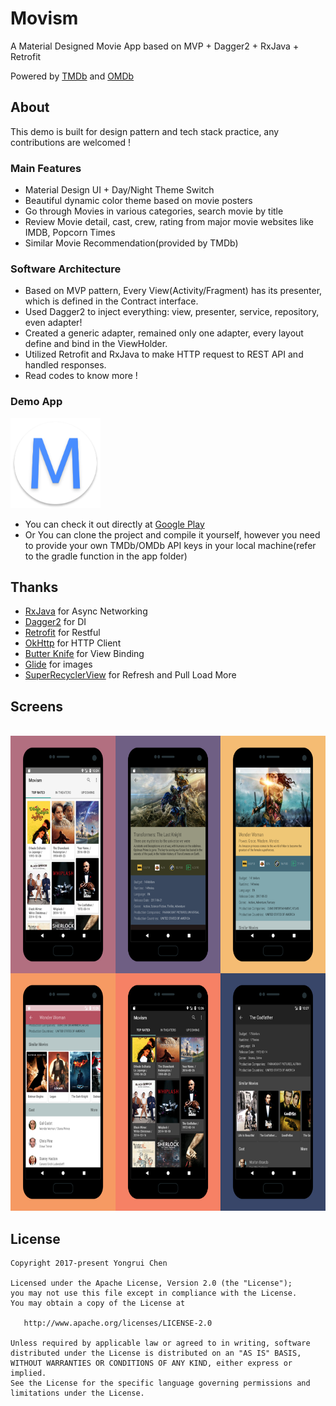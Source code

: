 # Movism

A Material Designed Movie App based on MVP + Dagger2 + RxJava + Retrofit

Powered by [TMDb](https://www.themoviedb.org) and [OMDb](http://www.omdbapi.com)


## About

This demo is built for design pattern and tech stack practice, any contributions are  welcomed !


### Main Features

- Material Design UI + Day/Night Theme Switch
- Beautiful dynamic color theme based on movie posters
- Go through Movies in various categories, search movie by title
- Review Movie detail, cast, crew,  rating from major movie websites like IMDB, Popcorn Times
- Similar Movie Recommendation(provided by TMDb)

### Software Architecture
- Based on MVP pattern, Every View(Activity/Fragment) has its presenter, which is defined in the Contract interface.
- Used Dagger2 to inject everything: view, presenter, service, repository, even adapter!
- Created a generic adapter, remained only one adapter, every layout define and bind in the ViewHolder.
- Utilized Retrofit and RxJava to make HTTP request to REST API and handled responses.
- Read codes to know more !


### Demo App

<img src="./app/src/main/res/mipmap-xxhdpi/ic_launcher_round.png"/>

-  You can check it out directly at
[Google Play](https://play.google.com/store/apps/details?id=me.chenyongrui.movism)
- Or You can clone the project and compile it yourself, however you need to
 provide your own TMDb/OMDb API keys in your local machine(refer to the gradle function in the app folder)


## Thanks

- [RxJava](https://github.com/ReactiveX/RxJava) for Async Networking
- [Dagger2](https://github.com/google/dagger) for DI
- [Retrofit](https://github.com/square/retrofit) for Restful
- [OkHttp](https://github.com/square/okhttp) for HTTP Client
- [Butter Knife](https://github.com/JakeWharton/butterknife) for View Binding
- [Glide](https://github.com/bumptech/glide) for images
- [SuperRecyclerView](https://github.com/Malinskiy/SuperRecyclerView) for Refresh and Pull Load More


## Screens
<br/>
<img src="./image/screens.png" width="660" height="760"/>


## License

```
Copyright 2017-present Yongrui Chen

Licensed under the Apache License, Version 2.0 (the "License");
you may not use this file except in compliance with the License.
You may obtain a copy of the License at

   http://www.apache.org/licenses/LICENSE-2.0

Unless required by applicable law or agreed to in writing, software
distributed under the License is distributed on an "AS IS" BASIS,
WITHOUT WARRANTIES OR CONDITIONS OF ANY KIND, either express or implied.
See the License for the specific language governing permissions and
limitations under the License.
```
